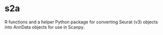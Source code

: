 # s2a

R functions and a helper Python package for converting Seurat (v3) objects into AnnData objects for use in Scanpy.
